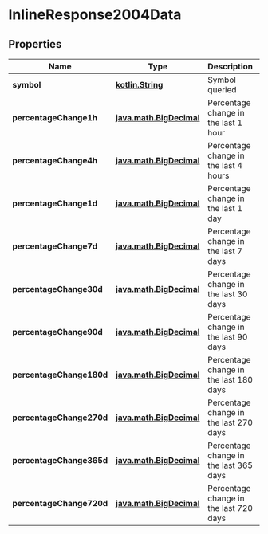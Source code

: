 # InlineResponse2004Data

## Properties
Name | Type | Description | Notes
------------ | ------------- | ------------- | -------------
**symbol** | [**kotlin.String**](.md) | Symbol queried |  [optional]
**percentageChange1h** | [**java.math.BigDecimal**](java.math.BigDecimal.md) | Percentage change in the last 1 hour |  [optional]
**percentageChange4h** | [**java.math.BigDecimal**](java.math.BigDecimal.md) | Percentage change in the last 4 hours |  [optional]
**percentageChange1d** | [**java.math.BigDecimal**](java.math.BigDecimal.md) | Percentage change in the last 1 day |  [optional]
**percentageChange7d** | [**java.math.BigDecimal**](java.math.BigDecimal.md) | Percentage change in the last 7 days |  [optional]
**percentageChange30d** | [**java.math.BigDecimal**](java.math.BigDecimal.md) | Percentage change in the last 30 days |  [optional]
**percentageChange90d** | [**java.math.BigDecimal**](java.math.BigDecimal.md) | Percentage change in the last 90 days |  [optional]
**percentageChange180d** | [**java.math.BigDecimal**](java.math.BigDecimal.md) | Percentage change in the last 180 days |  [optional]
**percentageChange270d** | [**java.math.BigDecimal**](java.math.BigDecimal.md) | Percentage change in the last 270 days |  [optional]
**percentageChange365d** | [**java.math.BigDecimal**](java.math.BigDecimal.md) | Percentage change in the last 365 days |  [optional]
**percentageChange720d** | [**java.math.BigDecimal**](java.math.BigDecimal.md) | Percentage change in the last 720 days |  [optional]
